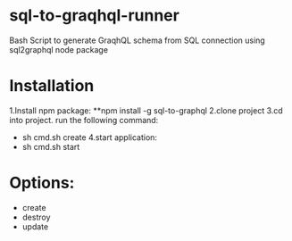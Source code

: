 # sql-to-graqhql-runner
Bash Script to generate GraqhQL schema from SQL connection using sql2graphql node package

# Installation
1.Install npm package: **npm install -g sql-to-graphql
2.clone project
3.cd into project. run the following command:
  - sh cmd.sh create <database name> <database password>
4.start application:
  - sh cmd.sh start
  
# Options:
- create
- destroy
- update
